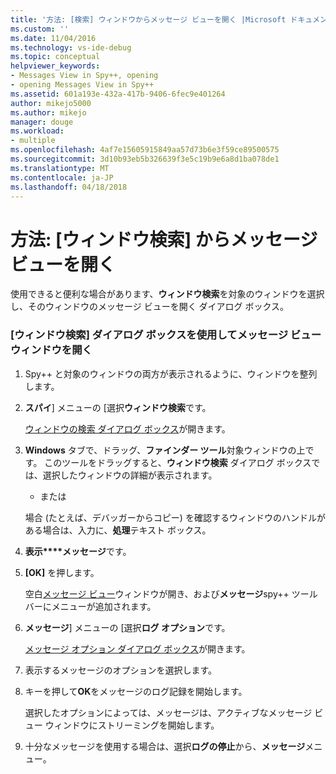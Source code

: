 ```yaml
---
title: '方法: [検索] ウィンドウからメッセージ ビューを開く |Microsoft ドキュメント'
ms.custom: ''
ms.date: 11/04/2016
ms.technology: vs-ide-debug
ms.topic: conceptual
helpviewer_keywords:
- Messages View in Spy++, opening
- opening Messages View in Spy++
ms.assetid: 601a193e-432a-417b-9406-6fec9e401264
author: mikejo5000
ms.author: mikejo
manager: douge
ms.workload:
- multiple
ms.openlocfilehash: 4af7e15605915849aa57d73b6e3f59ce89500575
ms.sourcegitcommit: 3d10b93eb5b326639f3e5c19b9e6a8d1ba078de1
ms.translationtype: MT
ms.contentlocale: ja-JP
ms.lasthandoff: 04/18/2018
---
```

# <a name="how-to-open-messages-view-from-find-window"></a>方法: [ウィンドウ検索] からメッセージ ビューを開く
使用できると便利な場合があります、**ウィンドウ検索**を対象のウィンドウを選択し、そのウィンドウのメッセージ ビューを開く ダイアログ ボックス。  
  
### <a name="to-open-a-messages-view-window-using-the-find-window-dialog-box"></a>[ウィンドウ検索] ダイアログ ボックスを使用してメッセージ ビュー ウィンドウを開く  
  
1.  Spy++ と対象のウィンドウの両方が表示されるように、ウィンドウを整列します。  
  
2.  **スパイ**] メニューの [選択**ウィンドウ検索**です。  
  
     [ウィンドウの検索 ダイアログ ボックス](../debugger/find-window-dialog-box.md)が開きます。  
  
3.  **Windows**  タブで、ドラッグ、**ファインダー ツール**対象ウィンドウの上です。 このツールをドラッグすると、**ウィンドウ検索** ダイアログ ボックスでは、選択したウィンドウの詳細が表示されます。  
  
     - または  
  
     場合 (たとえば、デバッガーからコピー) を確認するウィンドウのハンドルがある場合は、入力に、**処理**テキスト ボックス。  
  
4.  **表示****メッセージ**です。  
  
5.  **[OK]** を押します。  
  
     空白[メッセージ ビュー](../debugger/messages-view.md)ウィンドウが開き、および**メッセージ**spy++ ツールバーにメニューが追加されます。  
  
6.  **メッセージ**] メニューの [選択**ログ オプション**です。  
  
     [メッセージ オプション ダイアログ ボックス](../debugger/message-options-dialog-box.md)が開きます。  
  
7.  表示するメッセージのオプションを選択します。  
  
8.  キーを押して**OK**をメッセージのログ記録を開始します。  
  
     選択したオプションによっては、メッセージは、アクティブなメッセージ ビュー ウィンドウにストリーミングを開始します。  
  
9. 十分なメッセージを使用する場合は、選択**ログの停止**から、**メッセージ**メニュー。